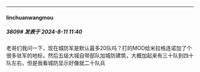 ﻿
*****

####  linchuanwangmou  
##### 3809#       发表于 2024-8-11 11:40

老哥们我问一下，现在城防军是默认最多20队吗？打的MOD给米拉格连诺加了个很多驻军的地标，然后五级大城自带部队加城防建筑，大概加起来有三十队到四十队左右，但是我看城防显示好像就二十队兵

